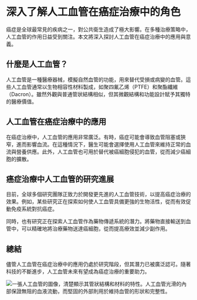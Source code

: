 # 深入了解人工血管在癌症治療中的角色

癌症是全球最常見的疾病之一，對公共衛生造成了極大影響。在多種治療策略中，人工血管的作用日益受到關注。本文將深入探討人工血管在癌症治療中的應用與意義。

## 什麼是人工血管？

人工血管是一種醫療器械，模擬自然血管的功能，用來替代受損或病變的血管。這些人工血管通常以生物相容性材料製成，如聚四氟乙烯（PTFE）和聚酯纖維（Dacron）。雖然外觀與普通管狀結構相似，但其微觀結構和功能設計賦予其獨特的醫療價值。

## 人工血管在癌症治療中的應用

在癌症治療中，人工血管的應用非常廣泛。有時，癌症可能會導致血管阻塞或狹窄，進而影響血流。在這種情況下，醫生可能會選擇使用人工血管來維持正常的血流與營養供應。此外，人工血管也可用於替代被癌細胞侵犯的血管，從而減少癌細胞的擴散。

## 癌症治療中人工血管的研究進展

目前，全球多個研究團隊正致力於開發更先進的人工血管技術，以提高癌症治療的效果。例如，某些研究正在探索如何使人工血管具備更強的生物活性，從而有效促動免疫系統對抗癌症。

同時，也有研究正在探索人工血管作為藥物傳遞系統的潛力。將藥物直接輸送到血管中，可以精確地將治療藥物送達癌細胞，從而提高療效並減少副作用。

## 總結 

儘管人工血管在癌症治療中的應用仍處於研究階段，但其潛力已被廣泛認可。隨著科技的不斷進步，人工血管未來有望成為癌症治療的重要助力。

![一張人工血管的圖像，清楚顯示其管狀結構和材料的特性。人工血管光滑的內部保證無阻的血液流動，而堅固的外部則用於維持血管的形狀和完整性。](https://i.imgur.com/rjuwVsb.jpeg)